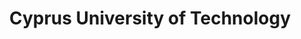 ---
layout: home
title: "Cyprus University of Technology"
logo: 'https://www.cut.ac.cy/digitalAssets/17/17780_100CUT-LOGO-GR-WEB.png'
---